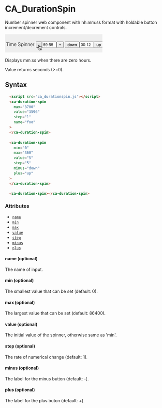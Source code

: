 # CA_DurationSpin

Number spinner web component with hh:mm:ss format with holdable button increment/decrement controls.

![example](screenshot.gif)

Displays mm:ss when there are zero hours.

Value returns seconds (>=0).

## Syntax

```html
  <script src="ca_durationspin.js"></script>
  <ca-duration-spin
    max="3700"
    value="3596"
    step="1"
    name="foo"
  >
  </ca-duration-spin>

  <ca-duration-spin
    min="0"
    max="360"
    value="5"
    step="5"
    minus="down"
    plus="up"
  >
  </ca-duration-spin>

  <ca-duration-spin></ca-duration-spin>
```

### Attributes

- [`name`](#name-optional)
- [`min`](#min-optional)
- [`max`](#max-optional)
- [`value`](#value-optional)
- [`step`](#step-optional)
- [`minus`](#minus-optional)
- [`plus`](#plus-optional)

#### name (optional)

The name of input.

#### min (optional)

The smallest value that can be set (default: 0).

#### max (optional)

The largest value that can be set (default: 86400).

#### value (optional)

The initial value of the spinner, otherwise same as 'min'.

#### step (optional)

The rate of numerical change (default: 1).

#### minus (optional)

The label for the minus button (default: -).

#### plus (optional)

The label for the plus buton (default: +).
